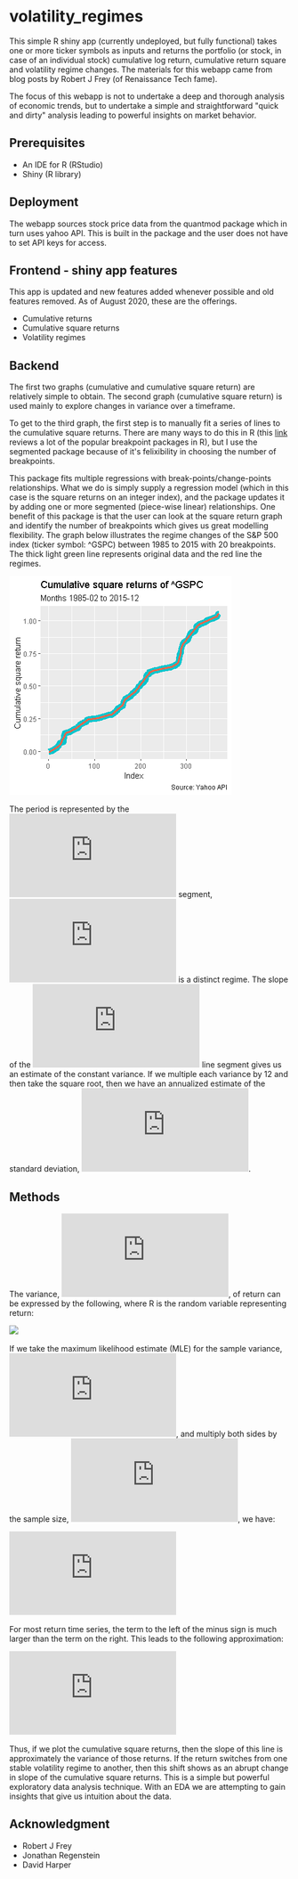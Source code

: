 # volatility_regimes
This simple R shiny app (currently undeployed, but fully functional) takes one or more ticker symbols as inputs and returns the portfolio (or stock, in case of an individual stock) cumulative log return, cumulative return square and volatility regime changes. The materials for this webapp came from blog posts by Robert J Frey (of Renaissance Tech fame).

The focus of this webapp is not to undertake a deep and thorough analysis of economic trends, but to undertake a simple and straightforward "quick and dirty" analysis leading to powerful insights on market behavior. 

## Prerequisites
* An IDE for R (RStudio)
* Shiny (R library)

## Deployment
The webapp sources stock price data from the quantmod package which in turn uses yahoo API. This is built in the package and the user does not have to set API keys for access.

## Frontend - shiny app features
This app is updated and new features added whenever possible and old features removed. As of August 2020, these are the offerings.

* Cumulative returns
* Cumulative square returns
* Volatility regimes

## Backend

The first two graphs (cumulative and cumulative square return) are relatively simple to obtain. The second graph (cumulative square return) is used mainly to explore changes in variance over a timeframe. 

To get to the third graph, the first step is to manually fit a series of lines to the cumulative square returns. There are many ways to do this in R (this [link](https://lindeloev.github.io/mcp/articles/packages.html) reviews a lot of the popular breakpoint packages in R), but I use the segmented package because of it's felixibility in choosing the number of breakpoints. 

This package fits multiple regressions with break-points/change-points relationships. What we do is simply supply a regression model (which in this case is the square returns on an integer index), and the package updates it by adding one or more segmented (piece-wise linear) relationships. One benefit of this package is that the user can look at the square return graph and identify the number of breakpoints which gives us great modelling flexibility. The graph below illustrates the regime changes of the S\&P 500 index (ticker symbol: ^GSPC) between 1985 to 2015 with 20 breakpoints. The thick light green line represents original data and the red line the regimes.

![The heavy light green line represents original data and the red line the regimes](https://github.com/syedmfuad/volatility_regimes/blob/master/fig1.png)

The period is represented by the ![](http://latex.codecogs.com/gif.latex?i%5E%7Bth%7D) segment, ![](http://latex.codecogs.com/gif.latex?%09au_%7Bi%7D) is a distinct regime. The slope of the ![](http://latex.codecogs.com/gif.latex?i%5E%7Bth%7D) line segment gives us an estimate of the constant variance. If we multiple each variance by 12 and then take the square root, then we have an annualized estimate of the standard deviation, ![](http://latex.codecogs.com/gif.latex?%5Chat%7Bs%7D_%7Bannual%7D(%5Ctau_%7Bi%7D)%3D%5Csqrt%7B12*%5Chat%7Bs%7D_%7Bmonthly%7D(%5Ctau_%7Bi%7D)%5E%7B2%7D%7D).

## Methods

The variance, ![](http://latex.codecogs.com/gif.latex?%5Csigma%5E%7B2%7D_%7Br%7D), of return can be expressed by the following, where R is the random variable representing return:

![](http://latex.codecogs.com/gif.latex?%5Csigma%5E%7B2%7D_%7Br%7D%3DE[R%5E%7B2%7D]-E[R%5E%7B2%7D])

If we take the maximum likelihood estimate (MLE) for the sample variance, ![](http://latex.codecogs.com/gif.latex?%5Chat%7Bs%7D%5E%7B2%7D_%7Br%7D), and multiply both sides by the sample size, ![](http://latex.codecogs.com/gif.latex?%5Ctextit%7Bn%7D), we have:

![](http://latex.codecogs.com/gif.latex?n%5Chat%7Bs%7D%5E%7B2%7D_%7Br%7D%3D%5Csum_%7Bt%3D1%7D%5E%7Bn%7Dr(t)%5E%7B2%7D-%5Cfrac%7B(%5Csum_%7Bt%3D1%7D%5E%7Bn%7Dr(t))%5E%7B2%7D%7D%7Bn%7D)

For most return time series, the term to the left of the minus sign is much larger than the term on the right. This leads to the following approximation:

![](http://latex.codecogs.com/gif.latex?n%5Chat%7Bs%7D%5E%7B2%7D_%7Br%7D%5Csimeq%5Csum_%7Bt%3D1%7D%5E%7Bn%7Dr(t)%5E%7B2%7D)

Thus, if we plot the cumulative square returns, then the slope of this line is approximately the variance of those returns. If the return switches from one stable volatility regime to another, then this shift shows as an abrupt change in slope of the cumulative square returns. This is a simple but powerful exploratory data analysis technique. With an EDA we are attempting to gain insights that give us intuition about the data.

## Acknowledgment
* Robert J Frey
* Jonathan Regenstein
* David Harper

